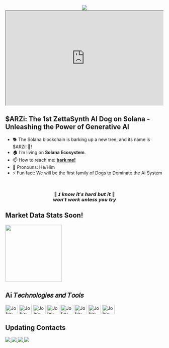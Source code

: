 <div align="center">
  <img src="https://private-user-images.githubusercontent.com/197443683/408839039-83a8bb8d-5ce4-4bd8-8e5c-f14983006332.png?jwt=eyJhbGciOiJIUzI1NiIsInR5cCI6IkpXVCJ9.eyJpc3MiOiJnaXRodWIuY29tIiwiYXVkIjoicmF3LmdpdGh1YnVzZXJjb250ZW50LmNvbSIsImtleSI6ImtleTUiLCJleHAiOjE3Mzg0NjQ1NDMsIm5iZiI6MTczODQ2NDI0MywicGF0aCI6Ii8xOTc0NDM2ODMvNDA4ODM5MDM5LTgzYThiYjhkLTVjZTQtNGJkOC04ZTVjLWYxNDk4MzAwNjMzMi5wbmc_WC1BbXotQWxnb3JpdGhtPUFXUzQtSE1BQy1TSEEyNTYmWC1BbXotQ3JlZGVudGlhbD1BS0lBVkNPRFlMU0E1M1BRSzRaQSUyRjIwMjUwMjAyJTJGdXMtZWFzdC0xJTJGczMlMkZhd3M0X3JlcXVlc3QmWC1BbXotRGF0ZT0yMDI1MDIwMlQwMjQ0MDNaJlgtQW16LUV4cGlyZXM9MzAwJlgtQW16LVNpZ25hdHVyZT0zZjczYTM2Y2Q3NTQ5M2JhNTM5ZTY2MGM0ODdjODM1MmRiNDkwMjI3MzYyN2U1YmE3YmM5Y2FjYzg4ZDg0YWNiJlgtQW16LVNpZ25lZEhlYWRlcnM9aG9zdCJ9.Pq1FNnUYQJDQvLHLQWUlTbrUl8GnVGqFxtLgIrqV494">

  <iframe src="https://www.example.com" width="500" height="300"></iframe>
</div>




<h2>$ARZi: The 1st ZettaSynth AI Dog on Solana - Unleashing the Power of Generative AI</h2>

<ul>
  <li>🐕 The Solana blockchain is barking up a new tree, and its name is $ARZi!  🚀!</li>
  <li>🏠 I’m living on <b>Solana Ecosystem</b>.</li>
  <li>📫 How to reach me: <b><a href="mailto:zettam.projects@pm.me">bark me!</a></b></li>
  <li>🐶 Pronouns: He/Him</li>
  <li>⚡ Fun fact: We will be the first family of Dogs to Dominate the Ai System</li>
</ul>

<br>

<p align="center">
  🎵 𝙄 𝙠𝙣𝙤𝙬 𝙞𝙩'𝙨 𝙝𝙖𝙧𝙙 𝙗𝙪𝙩 𝙞𝙩 🎵<br>
  𝙬𝙤𝙣'𝙩 𝙬𝙤𝙧𝙠 𝙪𝙣𝙡𝙚𝙨𝙨 𝙮𝙤𝙪 𝙩𝙧𝙮
</p>

<h2>Market Data Stats Soon!</h2>

<div>
  <img height="180em" src="https://github-readme-stats.vercel.app/api?username=aizettadog&show_icons=true&include_all_commits=true&theme=github_dark&hide_border=true">
</div>

<h2>Ai 𝑇𝑒𝑐ℎ𝑛𝑜𝑙𝑜𝑔𝑖𝑒𝑠 𝑎𝑛𝑑 𝑇𝑜𝑜𝑙𝑠</h2>

<div style="display: inline_block">
  <img align="center" alt="John-Js" height="30" width="40" src="https://cdn.jsdelivr.net/gh/devicons/devicon/icons/javascript/javascript-plain.svg">
  <img align="center" alt="John-Flutter" height="30" width="40" src="https://cdn.jsdelivr.net/gh/devicons/devicon/icons/flutter/flutter-original.svg">
  <img align="center" alt="John-React" height="30" width="40" src="https://cdn.jsdelivr.net/gh/devicons/devicon/icons/react/react-original.svg">
  <img align="center" alt="John-HTML" height="30" width="40" src="https://cdn.jsdelivr.net/gh/devicons/devicon/icons/html5/html5-original.svg">
  <img align="center" alt="John-CSS" height="30" width="40" src="https://cdn.jsdelivr.net/gh/devicons/devicon/icons/css3/css3-original.svg">
  <img align="center" alt="John-Python" height="30" width="40" src="https://cdn.jsdelivr.net/gh/devicons/devicon/icons/python/python-original.svg">
  <img align="center" alt="John-Vue" height="30" width="40" src="https://cdn.jsdelivr.net/gh/devicons/devicon/icons/vuejs/vuejs-original.svg">
  <img align="center" alt="John-Rails" height="30" width="40" src="https://cdn.jsdelivr.net/gh/devicons/devicon/icons/rails/rails-plain.svg">
</div>

<h2>Updating Contacts</h2>

<div>
  <a href="https://www.telegram" target="_blank">
  <img src="https://img.shields.io/badge/Telegram-0077B5?style=for-the-badge&logo=telegram&logoColor=white">
  </a>
  <a href="https://x.com/AiZettaDog?t=Hi26d60NSscyX3HM-HbdKA&s=09" target="_blank">
  <img src="https://img.shields.io/badge/-x-%23E4405F?style=for-the-badge&logo=x&logoColor=white">
  </a>
  <a href="https://discord.gg/" target="_blank">
  <img src="https://img.shields.io/badge/Discord-7289DA?style=for-the-badge&logo=discord&logoColor=white">
  </a>
  <a href="mailto:zettam.projects@pm.me" target="_blank">
  <img src="https://img.shields.io/badge/Gmail-D14836?style=for-the-badge&logo=gmail&logoColor=white">
  </a>
</div>
